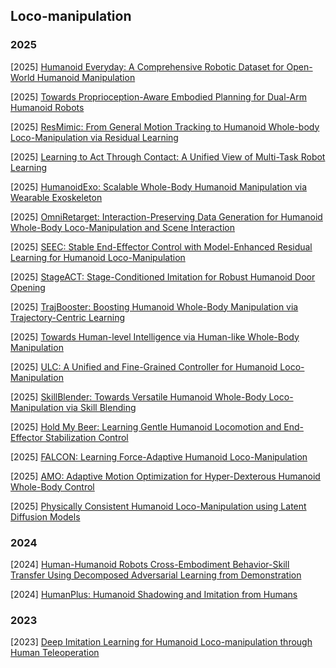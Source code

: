 ## Loco-manipulation

### 2025

[2025] [Humanoid Everyday: A Comprehensive Robotic Dataset for Open-World Humanoid Manipulation](https://arxiv.org/abs/2510.08807)

[2025] [Towards Proprioception-Aware Embodied Planning for Dual-Arm Humanoid Robots](https://www.arxiv.org/abs/2510.07882)

[2025] [ResMimic: From General Motion Tracking to Humanoid Whole-body Loco-Manipulation via Residual Learning](https://arxiv.org/abs/2510.05070)

[2025] [Learning to Act Through Contact: A Unified View of Multi-Task Robot Learning](https://arxiv.org/abs/2510.03599)

[2025] [HumanoidExo: Scalable Whole-Body Humanoid Manipulation via Wearable Exoskeleton](https://arxiv.org/abs/2510.03022)

[2025] [OmniRetarget: Interaction-Preserving Data Generation for Humanoid Whole-Body Loco-Manipulation and Scene Interaction](https://arxiv.org/abs/2509.26633)

[2025] [SEEC: Stable End-Effector Control with Model-Enhanced Residual Learning for Humanoid Loco-Manipulation](https://arxiv.org/abs/2509.21231)

[2025] [StageACT: Stage-Conditioned Imitation for Robust Humanoid Door Opening](https://arxiv.org/abs/2509.13200)

[2025] [TrajBooster: Boosting Humanoid Whole-Body Manipulation via Trajectory-Centric Learning](https://arxiv.org/abs/2509.11839)

[2025] [Towards Human-level Intelligence via Human-like Whole-Body Manipulation](https://arxiv.org/abs/2507.17141)

[2025] [ULC: A Unified and Fine-Grained Controller for Humanoid Loco-Manipulation](https://arxiv.org/abs/2507.06905)

[2025] [SkillBlender: Towards Versatile Humanoid Whole-Body Loco-Manipulation via Skill Blending](https://arxiv.org/abs/2506.09366)

[2025] [Hold My Beer: Learning Gentle Humanoid Locomotion and End-Effector Stabilization Control](https://arxiv.org/abs/2505.24198)

[2025] [FALCON: Learning Force-Adaptive Humanoid Loco-Manipulation](https://arxiv.org/abs/2505.06776)

[2025] [AMO: Adaptive Motion Optimization for Hyper-Dexterous Humanoid Whole-Body Control](https://arxiv.org/abs/2505.03738)

[2025] [Physically Consistent Humanoid Loco-Manipulation using Latent Diffusion Models](https://arxiv.org/abs/2504.16843)



### 2024

[2024] [Human-Humanoid Robots Cross-Embodiment Behavior-Skill Transfer Using Decomposed Adversarial Learning from Demonstration](https://arxiv.org/abs/2412.15166)

[2024] [HumanPlus: Humanoid Shadowing and Imitation from Humans](https://arxiv.org/abs/2406.10454)



### 2023

[2023] [Deep Imitation Learning for Humanoid Loco-manipulation through Human Teleoperation](https://arxiv.org/abs/2309.01952)